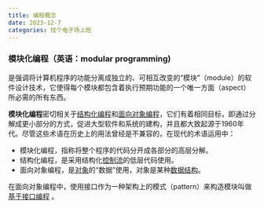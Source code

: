```yaml
---
title: 编程概念
date: 2023-12-7
categories: 找个电子场上班
---
```


### 模块化编程（英语：modular programming)
是强调将计算机程序的功能分离成独立的、可相互改变的“模块”（module）的软件设计技术，它使得每个模块都包含着执行预期功能的一个唯一方面（aspect）所必需的所有东西。 

**模块化编程**密切相关于[结构化编程](https://zh.wikipedia.org/wiki/结构化编程)和[面向对象编程](https://zh.wikipedia.org/wiki/面向对象编程)，它们有着相同目标，即通过分解成更小部分的方式，促进大型软件和系统的建构，并且都大致起源于1960年代。尽管这些术语在历史上的用法曾经是不兼容的，在现代的术语运用中：

- 模块化编程，指称将整个程序的代码分开成各部分的高层分解。
- 结构化编程，是采用结构化[控制流](https://zh.wikipedia.org/wiki/控制流)的低层代码使用。
- 面向对象编程，是[对象](https://zh.wikipedia.org/wiki/对象_(计算机科学))的“数据”使用，对象是某种[数据结构](https://zh.wikipedia.org/wiki/数据结构)。

在面向对象编程中，使用接口作为一种架构上的模式（pattern）来构造模块叫做[基于接口编程](https://zh.wikipedia.org/wiki/基于接口编程) 。
